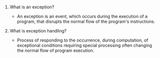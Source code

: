 1. What is an exception? 
    * An exception is an event, which occurs during the execution of a program, that disrupts the normal flow of the program's instructions.

2. What is exception handling?
    * Process of responding to the occurrence, during computation, of exceptional conditions requiring special processing often changing the normal flow of program execution.

